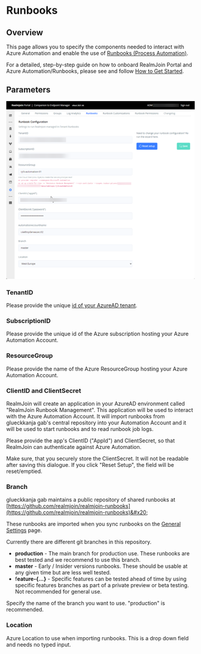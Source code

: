 # Runbooks

## Overview

This page allows you to specify the components needed to interact with Azure Automation and enable the use of [Runbooks (Process Automation)](../runbooks/).

For a detailed, step-by-step guide on how to onboard RealmJoin Portal and Azure Automation/Runbooks, please see and follow [How to Get Started](../onboarding/).

## Parameters

![Runbook Integration Parameters](<../.gitbook/assets/image (16) (1).png>)

### TenantID

Please provide the unique [id of your AzureAD tenant](https://docs.microsoft.com/en-us/azure/active-directory/fundamentals/active-directory-how-to-find-tenant).

### SubscriptionID

Please provide the unique id of the Azure subscription hosting your Azure Automation Account.

### ResourceGroup

Please provide the name of the Azure ResourceGroup hosting your Azure Automation Account.

### ClientID and ClientSecret

RealmJoin will create an application in your AzureAD environment called "RealmJoin Runbook Management". This application will be used to interact with the Azure Automation Account. It will import runbooks from glueckkanja gab's central repository into your Automation Account and it will be used to start runbooks and to read runbook job logs.

Please provide the app's ClientID ("AppId") and ClientSecret, so that RealmJoin can authenticate against Azure Automation.

Make sure, that you securely store the ClientSecret. It will not be readable after saving this dialogue. If you click "Reset Setup", the field will be reset/emptied.&#x20;

### Branch

glueckkanja gab maintains a public repository of shared runbooks at [https://github.com/realmjoin/realmjoin-runbooks](https://github.com/realmjoin/realmjoin-runbooks)&#x20;

These runbooks are imported when you sync runbooks on the [General Settings](general.md) page.&#x20;

Currently there are different git branches in this repository.&#x20;

* **production** - The main branch for production use. These runbooks are best tested and we recommend to use this branch.
* **master** - Early / Insider versions runbooks. These should be usable at any given time but are less well tested.
* f**eature-{...}** - Specific features can be tested ahead of time by using specific features branches as part of a private preview or beta testing. Not recommended for general use.

Specify the name of the branch you want to use. "production" is recommended.

### Location

Azure Location to use when importing runbooks. This is a drop down field and needs no typed input.
